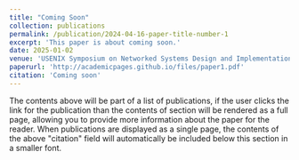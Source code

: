```yaml
---
title: "Coming Soon"
collection: publications
permalink: /publication/2024-04-16-paper-title-number-1
excerpt: 'This paper is about coming soon.'
date: 2025-01-02
venue: 'USENIX Symposium on Networked Systems Design and Implementation (NSDI)'
paperurl: 'http://academicpages.github.io/files/paper1.pdf'
citation: 'Coming soon'
---
```


The contents above will be part of a list of publications, if the user clicks the link for the publication than the contents of section will be rendered as a full page, allowing you to provide more information about the paper for the reader. When publications are displayed as a single page, the contents of the above "citation" field will automatically be included below this section in a smaller font.
